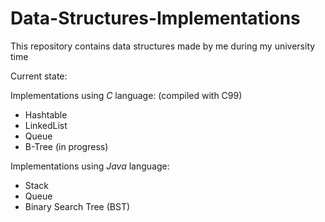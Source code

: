 # Data-Structures-Implementations

This repository contains data structures made by me during my university time

Current state:

Implementations using *C* language: (compiled with C99)

- Hashtable
- LinkedList
- Queue
- B-Tree (in progress)


Implementations using *Java* language:

- Stack
- Queue
- Binary Search Tree (BST)
